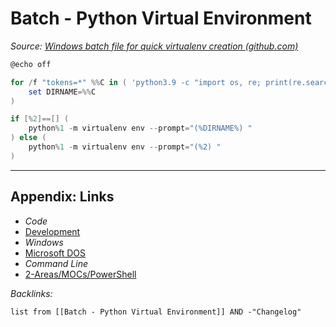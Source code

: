 # Batch - Python Virtual Environment

*Source: [Windows batch file for quick virtualenv creation (github.com)](https://gist.github.com/bskinn/eb4a30aaac418b63e602ad3dba4c727c)*

````powershell
@echo off

for /f "tokens=*" %%C in ( 'python3.9 -c "import os, re; print(re.search(r'[^\\]+$', os.getcwd(), re.M).group(0))"' ) do (
    set DIRNAME=%%C
)

if [%2]==[] (
    python%1 -m virtualenv env --prompt="(%DIRNAME%) "    
) else (
    python%1 -m virtualenv env --prompt="(%2) "
)
````

---

## Appendix: Links

* *Code*
* [Development](../../MOCs/Development.md)
* *Windows*
* [Microsoft DOS](../../../3-Resources/Tools/Developer%20Tools/Shell/Microsoft%20DOS.md)
* *Command Line*
* [2-Areas/MOCs/PowerShell](../../MOCs/PowerShell.md)

*Backlinks:*

````dataview
list from [[Batch - Python Virtual Environment]] AND -"Changelog"
````
